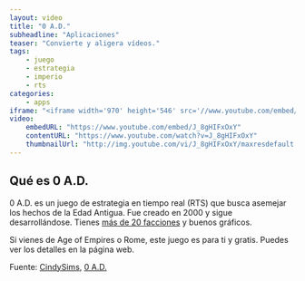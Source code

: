 ```yaml
---
layout: video
title: "0 A.D."
subheadline: "Aplicaciones"
teaser: "Convierte y aligera vídeos."
tags:
    - juego
    - estrategia
    - imperio
    - rts
categories:
    - apps
iframe: "<iframe width='970' height='546' src='//www.youtube.com/embed/J_8gHIFxOxY' frameborder='0' allowfullscreen></iframe>"
video:
    embedURL: "https://www.youtube.com/embed/J_8gHIFxOxY"
    contentURL: "https://www.youtube.com/watch?v=J_8gHIFxOxY"
    thumbnailUrl: "http://img.youtube.com/vi/J_8gHIFxOxY/maxresdefault.jpg"
---
```

<!--more-->

## Qué es 0 A.D.

0 A.D. es un juego de estrategia en tiempo real (RTS) que busca asemejar los hechos de la Edad Antigua. Fue creado en 2000 y sigue desarrollándose. Tienes [más de 20 facciones](https://es.wikipedia.org/wiki/0_A.D.) y buenos gráficos.

Si vienes de Age of Empires o Rome, este juego es para ti y gratis. Puedes ver los detalles en la página web.

Fuente: [CindySims](https://www.youtube.com/channel/UCnJOvGWpZGw_sxrVx4Z2Gdw), [0 A.D.](https://play0ad.com/)